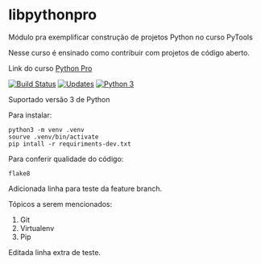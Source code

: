 # libpythonpro
Módulo pra exemplificar construção de projetos Python no curso PyTools

Nesse curso é ensinado como contribuir com projetos de código aberto.

Link do curso [Python Pro](https://plataforma.dev.pro.br/)

[![Build Status](https://travis-ci.com/thiag0p/libpythonpro.svg?branch=main)](https://travis-ci.com/thiag0p/libpythonpro)
[![Updates](https://pyup.io/repos/github/thiag0p/libpythonpro/shield.svg)](https://pyup.io/repos/github/thiag0p/libpythonpro/)
[![Python 3](https://pyup.io/repos/github/thiag0p/libpythonpro/python-3-shield.svg)](https://pyup.io/repos/github/thiag0p/libpythonpro/)

Suportado versão 3 de Python

Para instalar:

```console
python3 -m venv .venv
sourve .venv/bin/activate
pip intall -r requiriments-dev.txt
```

Para conferir qualidade do código:
```console
flake8
```

Adicionada linha para teste da feature branch.

Tópicos a serem mencionados:
 1. Git
 2. Virtualenv
 3. Pip
 
 Editada linha extra de teste.